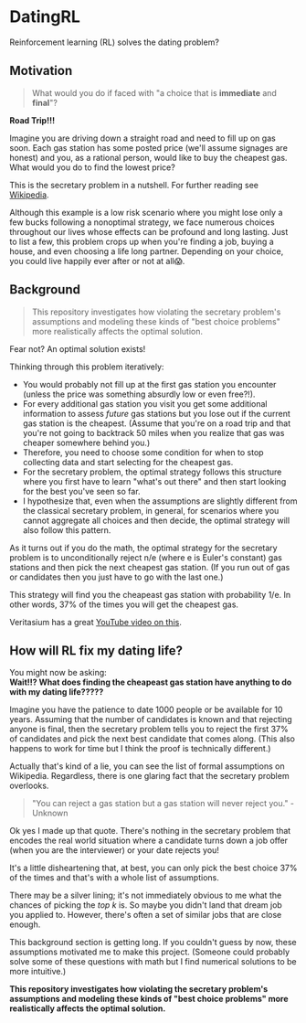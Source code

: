 # DatingRL
Reinforcement learning (RL) solves the dating problem?

## Motivation

> What would you do if faced with "a choice that is **immediate** and **final**"?

**Road Trip!!!**

Imagine you are driving down a straight road and need to fill up on gas soon. Each gas station has some posted price (we'll assume signages are honest) and you, as a rational person, would like to buy the cheapest gas. What would you do to find the lowest price?

This is the secretary problem in a nutshell. For further reading see [Wikipedia](https://en.wikipedia.org/wiki/Secretary_problem).

Although this example is a low risk scenario where you might lose only a few bucks following a nonoptimal strategy, we face numerous choices throughout our lives whose effects can be profound and long lasting. Just to list a few, this problem crops up when you're finding a job, buying a house, and even choosing a life long partner. Depending on your choice, you could live happily ever after or not at all😱.

## Background

> This repository investigates how violating the secretary problem's assumptions and modeling these kinds of "best choice problems" more realistically affects the optimal solution.

Fear not? An optimal solution exists!

Thinking through this problem iteratively:

* You would probably not fill up at the first gas station you encounter (unless the price was something absurdly low or even free?!).
* For every additional gas station you visit you get some additional information to assess _future_ gas stations but you lose out if the current gas station is the cheapest. (Assume that you're on a road trip and that you're not going to backtrack 50 miles when you realize that gas was cheaper somewhere behind you.)
* Therefore, you need to choose some condition for when to stop collecting data and start selecting for the cheapest gas.
* For the secretary problem, the optimal strategy follows this structure where you first have to learn "what's out there" and then start looking for the best you've seen so far.
* I hypothesize that, even when the assumptions are slightly different from the classical secretary problem, in general, for scenarios where you cannot aggregate all choices and then decide, the optimal strategy will also follow this pattern.

As it turns out if you do the math, the optimal strategy for the secretary problem is to unconditionally reject n/e (where e is Euler's constant) gas stations and then pick the next cheapest gas station. (If you run out of gas or candidates then you just have to go with the last one.)

This strategy will find you the cheapeast gas station with probability 1/e. In other words, 37% of the times you will get the cheapest gas.

Veritasium has a great [YouTube video on this](https://youtu.be/d6iQrh2TK98?si=nSDDEYlWVr-HLh71&t=724).

## How will RL fix my dating life?

You might now be asking:  
**Wait!!? What does finding the cheapeast gas station have anything to do with my dating life?????**

Imagine you have the patience to date 1000 people or be available for 10 years. Assuming that the number of candidates is known and that rejecting anyone is final, then the secretary problem tells you to reject the first 37% of candidates and pick the next best candidate that comes along. (This also happens to work for time but I think the proof is technically different.)

Actually that's kind of a lie, you can see the list of formal assumptions on Wikipedia. Regardless, there is one glaring fact that the secretary problem overlooks.

> "You can reject a gas station but a gas station will never reject you." - Unknown

Ok yes I made up that quote. There's nothing in the secretary problem that encodes the real world situation where a candidate turns down a job offer (when you are the interviewer) or your date rejects you!

It's a little disheartening that, at best, you can only pick the best choice 37% of the times and that's with a whole list of assumptions.

There may be a silver lining; it's not immediately obvious to me what the chances of picking the _top k_ is. So maybe you didn't land that dream job you applied to. However, there's often a set of similar jobs that are close enough.

This background section is getting long. If you couldn't guess by now, these assumptions motivated me to make this project. (Someone could probably solve some of these questions with math but I find numerical solutions to be more intuitive.)

**This repository investigates how violating the secretary problem's assumptions and modeling these kinds of "best choice problems" more realistically affects the optimal solution.**
